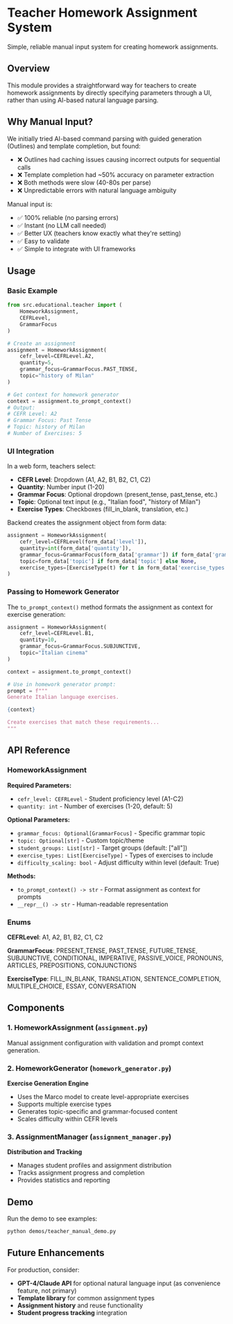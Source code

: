# Teacher Homework Assignment System

Simple, reliable manual input system for creating homework assignments.

## Overview

This module provides a straightforward way for teachers to create homework assignments by directly specifying parameters through a UI, rather than using AI-based natural language parsing.

## Why Manual Input?

We initially tried AI-based command parsing with guided generation (Outlines) and template completion, but found:
- ❌ Outlines had caching issues causing incorrect outputs for sequential calls
- ❌ Template completion had ~50% accuracy on parameter extraction
- ❌ Both methods were slow (40-80s per parse)
- ❌ Unpredictable errors with natural language ambiguity

Manual input is:
- ✅ 100% reliable (no parsing errors)
- ✅ Instant (no LLM call needed)
- ✅ Better UX (teachers know exactly what they're setting)
- ✅ Easy to validate
- ✅ Simple to integrate with UI frameworks

## Usage

### Basic Example

```python
from src.educational.teacher import (
    HomeworkAssignment,
    CEFRLevel,
    GrammarFocus
)

# Create an assignment
assignment = HomeworkAssignment(
    cefr_level=CEFRLevel.A2,
    quantity=5,
    grammar_focus=GrammarFocus.PAST_TENSE,
    topic="history of Milan"
)

# Get context for homework generator
context = assignment.to_prompt_context()
# Output:
# CEFR Level: A2
# Grammar Focus: Past Tense
# Topic: history of Milan
# Number of Exercises: 5
```

### UI Integration

In a web form, teachers select:
- **CEFR Level**: Dropdown (A1, A2, B1, B2, C1, C2)
- **Quantity**: Number input (1-20)
- **Grammar Focus**: Optional dropdown (present_tense, past_tense, etc.)
- **Topic**: Optional text input (e.g., "Italian food", "history of Milan")
- **Exercise Types**: Checkboxes (fill_in_blank, translation, etc.)

Backend creates the assignment object from form data:

```python
assignment = HomeworkAssignment(
    cefr_level=CEFRLevel(form_data['level']),
    quantity=int(form_data['quantity']),
    grammar_focus=GrammarFocus(form_data['grammar']) if form_data['grammar'] else None,
    topic=form_data['topic'] if form_data['topic'] else None,
    exercise_types=[ExerciseType(t) for t in form_data['exercise_types']]
)
```

### Passing to Homework Generator

The `to_prompt_context()` method formats the assignment as context for exercise generation:

```python
assignment = HomeworkAssignment(
    cefr_level=CEFRLevel.B1,
    quantity=10,
    grammar_focus=GrammarFocus.SUBJUNCTIVE,
    topic="Italian cinema"
)

context = assignment.to_prompt_context()

# Use in homework generator prompt:
prompt = f"""
Generate Italian language exercises.

{context}

Create exercises that match these requirements...
"""
```

## API Reference

### HomeworkAssignment

**Required Parameters:**
- `cefr_level: CEFRLevel` - Student proficiency level (A1-C2)
- `quantity: int` - Number of exercises (1-20, default: 5)

**Optional Parameters:**
- `grammar_focus: Optional[GrammarFocus]` - Specific grammar topic
- `topic: Optional[str]` - Custom topic/theme
- `student_groups: List[str]` - Target groups (default: ["all"])
- `exercise_types: List[ExerciseType]` - Types of exercises to include
- `difficulty_scaling: bool` - Adjust difficulty within level (default: True)

**Methods:**
- `to_prompt_context() -> str` - Format assignment as context for prompts
- `__repr__() -> str` - Human-readable representation

### Enums

**CEFRLevel**: A1, A2, B1, B2, C1, C2

**GrammarFocus**: PRESENT_TENSE, PAST_TENSE, FUTURE_TENSE, SUBJUNCTIVE, CONDITIONAL, IMPERATIVE, PASSIVE_VOICE, PRONOUNS, ARTICLES, PREPOSITIONS, CONJUNCTIONS

**ExerciseType**: FILL_IN_BLANK, TRANSLATION, SENTENCE_COMPLETION, MULTIPLE_CHOICE, ESSAY, CONVERSATION

## Components

### 1. HomeworkAssignment (`assignment.py`)

Manual assignment configuration with validation and prompt context generation.

### 2. HomeworkGenerator (`homework_generator.py`)

**Exercise Generation Engine**
- Uses the Marco model to create level-appropriate exercises
- Supports multiple exercise types
- Generates topic-specific and grammar-focused content
- Scales difficulty within CEFR levels

### 3. AssignmentManager (`assignment_manager.py`)

**Distribution and Tracking**
- Manages student profiles and assignment distribution
- Tracks assignment progress and completion
- Provides statistics and reporting

## Demo

Run the demo to see examples:

```bash
python demos/teacher_manual_demo.py
```

## Future Enhancements

For production, consider:
- **GPT-4/Claude API** for optional natural language input (as convenience feature, not primary)
- **Template library** for common assignment types
- **Assignment history** and reuse functionality
- **Student progress tracking** integration
